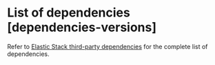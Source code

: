 # List of dependencies [dependencies-versions]

Refer to [Elastic Stack third-party dependencies](https://artifacts.elastic.co/reports/dependencies/dependencies-current.html) for the complete list of dependencies.